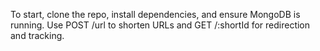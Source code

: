 To start, clone the repo, install dependencies, and ensure MongoDB is running. Use POST /url to shorten URLs and GET /:shortId for redirection and tracking.
